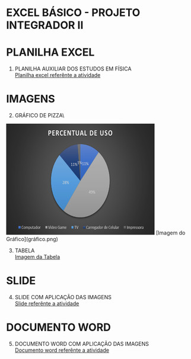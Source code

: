 # EXCEL BÁSICO - PROJETO INTEGRADOR II

# PLANILHA EXCEL
1. PLANILHA AUXILIAR DOS ESTUDOS EM FÍSICA\
[Planilha excel referênte a atividade](Projeto_Integrador_2_Murillo.xlsx)

# IMAGENS
2. GRÁFICO DE PIZZA\
<img src="gráfico.png" alt="Gráfico de Pizza" width="400" height="300">
[Imagem do Gráfico](gráfico.png)

3. TABELA\
[Imagem da Tabela](Tabela1.png)

# SLIDE
4. SLIDE COM APLICAÇÃO DAS IMAGENS\
[Slide referênte a atividade](PPTX-EXCEL.pptx)

# DOCUMENTO WORD
5. DOCUMENTO WORD COM APLICAÇÃO DAS IMAGENS\
[Documento word referênte a atividade](Doc-Word.docx)
